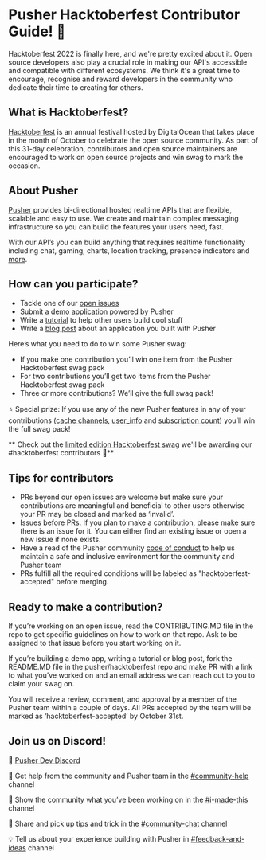 # Pusher Hacktoberfest Contributor Guide! 🎃

Hacktoberfest 2022 is finally here, and we're pretty excited about it. Open source developers also play a crucial role in making our API's accessible and compatible with different ecosystems. We think it's a great time to encourage, recognise and reward developers in the community who dedicate their time to creating for others.

## What is Hacktoberfest?
[Hacktoberfest](https://hacktoberfest.com) is an annual festival hosted by DigitalOcean that takes place in the month of October to celebrate the open source community. As part of this 31-day celebration, contributors and open source maintainers are encouraged to work on open source projects and win swag to mark the occasion. 

## About Pusher
[Pusher](https://pusher.com/) provides bi-directional hosted realtime APIs that are flexible, scalable and easy to use. We create and maintain complex messaging infrastructure so you can build the features your users need, fast.

With our API’s you can build anything that requires realtime functionality including chat, gaming, charts, location tracking, presence indicators and [more](https://pusher.com/channels/use-cases).


## How can you participate?
- Tackle one of our [open issues](https://github.com/search?q=org%3Apusher+label%3Ahacktoberfest&type=Issues)
- Submit a [demo application](https://github.com/pusher/hacktoberfest/issues/1) powered by Pusher
- Write a [tutorial](https://github.com/pusher/hacktoberfest/issues/2) to help other users build cool stuff
- Write a [blog post](https://github.com/pusher/hacktoberfest/issues/3) about an application you built with Pusher

Here’s what you need to do to win some Pusher swag:
- If you make one contribution you’ll win one item from the Pusher Hacktoberfest swag pack
- For two contributions you’ll get two items from the Pusher Hacktoberfest swag pack
- Three or more contributions? We’ll give the full swag pack!

⭐ Special prize: If you use any of the new Pusher features in any of your contributions ([cache channels](https://blog.pusher.com/introducing-cache-channels/), [user_info](https://blog.pusher.com/build-an-app-with-information-rich-whos-online-feature/) and [subscription count](https://blog.pusher.com/counting-live-users-at-scale-with-subscription-count-events/)) you’ll win the full swag pack! 

** Check out the [limited edition Hacktoberfest swag](https://twitter.com/pusher/status/1580864210606895104) we'll be awarding our #hacktoberfest contributors 👀**

## Tips for contributors
- PRs beyond our open issues are welcome but make sure your contributions are meaningful and beneficial to other users otherwise your PR may be closed and marked as ‘invalid’.
- Issues before PRs. If you plan to make a contribution, please make sure there is an issue for it. You can either find an existing issue or open a new issue if none exists.
- Have a read of the Pusher community [code of conduct](https://pusher.com/code-of-conduct) to help us maintain a safe and inclusive environment for the community and Pusher team 
- PRs fulfill all the required conditions will be labeled as "hacktoberfest-accepted" before merging.


## Ready to make a contribution? 
If you’re working on an open issue, read the CONTRIBUTING.MD file in the repo to get specific guidelines on how to work on that repo. Ask to be assigned to that issue before you start working on it.

If you’re building a demo app, writing a tutorial or blog post, fork the README.MD file in the pusher/hacktoberfest repo and make PR with a link to what you’ve worked on and an email address we can reach out to you to claim your swag on.

You will receive a review, comment, and approval by a member of the Pusher team within a couple of days. All PRs accepted by the team will be marked as ‘hacktoberfest-accepted’ by October 31st. 


## Join us on Discord!

🔗 [Pusher Dev Discord](https://discord.gg/pEWjmP9uA7)

🤝 Get help from the community and Pusher team in the [#community-help](https://discord.com/channels/1005135908636471316/1005135909580177495) channel

🚀 Show the community what you’ve been working on in the [#i-made-this](https://discord.com/channels/1005135908636471316/1005135909580177493) channel

💬 Share and pick up tips and trick in the [#community-chat](https://discord.com/channels/1005135908636471316/1006950213388353576) channel

💡 Tell us about your experience building with Pusher in [#feedback-and-ideas](https://discord.com/channels/1005135908636471316/1006950831620378806) channel



